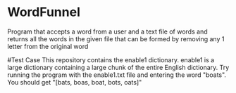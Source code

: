 # WordFunnel
Program that accepts a word from a user and a text file of words and returns all the words in the given file that can be formed by removing any 1 letter from the original word

#Test Case
This repository contains the enable1 dictionary. enable1 is a large dictionary containing a large chunk of the entire English dictionary. Try running the program with the enable1.txt file and entering the word "boats". You should get "[bats, boas, boat, bots, oats]"